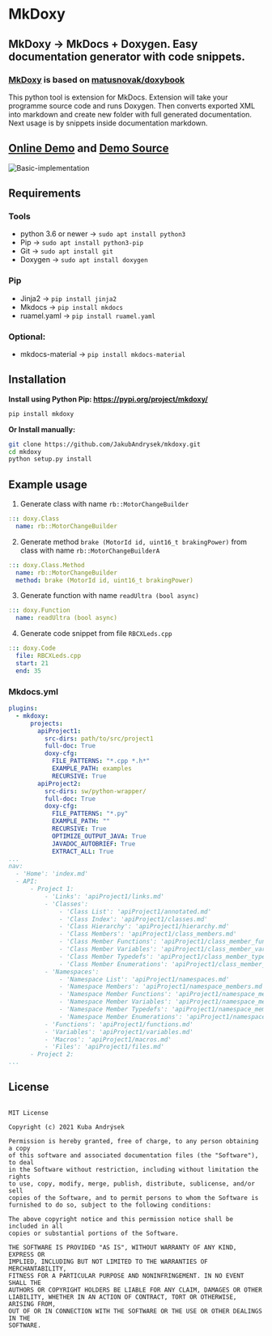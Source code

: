 # MkDoxy

## MkDoxy → MkDocs + Doxygen. Easy documentation generator with code snippets.

### [MkDoxy](https://github.com/JakubAndrysek/mkdoxy) is based on  [matusnovak/doxybook](https://matusnovak.github.io/doxybook)

This python tool is extension for MkDocs. Extension will take your programme source code and runs Doxygen.
Then converts exported XML into markdown and create new folder with full generated documentation.
Next usage is by snippets inside documentation markdown.

## [Online Demo](https://jakubandrysek.github.io/mkdoxy-demo/) and [Demo Source](https://github.com/JakubAndrysek/mkdoxy-demo)


![Basic-implementation](https://github.com/JakubAndrysek/mkdoxy/raw/main/docs/media/Basic-implementation.png)

## Requirements

### Tools

- python 3.6 or newer → `sudo apt install python3`
- Pip → `sudo apt install python3-pip`
- Git → `sudo apt install git`
- Doxygen → `sudo apt install doxygen`

### Pip

- Jinja2 → `pip install jinja2`
- Mkdocs → `pip install mkdocs`
- ruamel.yaml → `pip install ruamel.yaml`

### Optional:

- mkdocs-material → `pip install mkdocs-material`

## Installation

**Install using Python Pip: <https://pypi.org/project/mkdoxy/>**

```bash
pip install mkdoxy
```

**Or Install manually:**

```bash
git clone https://github.com/JakubAndrysek/mkdoxy.git
cd mkdoxy
python setup.py install
```

## Example usage

1. Generate class with name `rb::MotorChangeBuilder`

```yaml
::: doxy.Class
  name: rb::MotorChangeBuilder
```

2. Generate method `brake (MotorId id, uint16_t brakingPower)` from class with name `rb::MotorChangeBuilderA`

```yaml
::: doxy.Class.Method
  name: rb::MotorChangeBuilder
  method: brake (MotorId id, uint16_t brakingPower)
```

3. Generate function with name `readUltra (bool async)`

```yaml
::: doxy.Function
  name: readUltra (bool async)
```

4. Generate code snippet from file `RBCXLeds.cpp`

```yaml
::: doxy.Code
  file: RBCXLeds.cpp
  start: 21
  end: 35
```

### Mkdocs.yml

```yaml
plugins:
  - mkdoxy:
      projects:
        apiProject1:
          src-dirs: path/to/src/project1
          full-doc: True
          doxy-cfg:
            FILE_PATTERNS: "*.cpp *.h*"
            EXAMPLE_PATH: examples
            RECURSIVE: True
        apiProject2:
          src-dirs: sw/python-wrapper/
          full-doc: True
          doxy-cfg:
            FILE_PATTERNS: "*.py"
            EXAMPLE_PATH: ""
            RECURSIVE: True
            OPTIMIZE_OUTPUT_JAVA: True
            JAVADOC_AUTOBRIEF: True
            EXTRACT_ALL: True
...
nav:
  - 'Home': 'index.md'
  - API:
      - Project 1:
          - 'Links': 'apiProject1/links.md'
          - 'Classes':
              - 'Class List': 'apiProject1/annotated.md'
              - 'Class Index': 'apiProject1/classes.md'
              - 'Class Hierarchy': 'apiProject1/hierarchy.md'
              - 'Class Members': 'apiProject1/class_members.md'
              - 'Class Member Functions': 'apiProject1/class_member_functions.md'
              - 'Class Member Variables': 'apiProject1/class_member_variables.md'
              - 'Class Member Typedefs': 'apiProject1/class_member_typedefs.md'
              - 'Class Member Enumerations': 'apiProject1/class_member_enums.md'
          - 'Namespaces':
              - 'Namespace List': 'apiProject1/namespaces.md'
              - 'Namespace Members': 'apiProject1/namespace_members.md'
              - 'Namespace Member Functions': 'apiProject1/namespace_member_functions.md'
              - 'Namespace Member Variables': 'apiProject1/namespace_member_variables.md'
              - 'Namespace Member Typedefs': 'apiProject1/namespace_member_typedefs.md'
              - 'Namespace Member Enumerations': 'apiProject1/namespace_member_enums.md'
          - 'Functions': 'apiProject1/functions.md'
          - 'Variables': 'apiProject1/variables.md'
          - 'Macros': 'apiProject1/macros.md'
          - 'Files': 'apiProject1/files.md'
      - Project 2:
...
```


## License

```

MIT License

Copyright (c) 2021 Kuba Andrýsek

Permission is hereby granted, free of charge, to any person obtaining a copy
of this software and associated documentation files (the "Software"), to deal
in the Software without restriction, including without limitation the rights
to use, copy, modify, merge, publish, distribute, sublicense, and/or sell
copies of the Software, and to permit persons to whom the Software is
furnished to do so, subject to the following conditions:

The above copyright notice and this permission notice shall be included in all
copies or substantial portions of the Software.

THE SOFTWARE IS PROVIDED "AS IS", WITHOUT WARRANTY OF ANY KIND, EXPRESS OR
IMPLIED, INCLUDING BUT NOT LIMITED TO THE WARRANTIES OF MERCHANTABILITY,
FITNESS FOR A PARTICULAR PURPOSE AND NONINFRINGEMENT. IN NO EVENT SHALL THE
AUTHORS OR COPYRIGHT HOLDERS BE LIABLE FOR ANY CLAIM, DAMAGES OR OTHER
LIABILITY, WHETHER IN AN ACTION OF CONTRACT, TORT OR OTHERWISE, ARISING FROM,
OUT OF OR IN CONNECTION WITH THE SOFTWARE OR THE USE OR OTHER DEALINGS IN THE
SOFTWARE.

```
